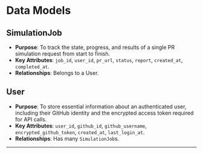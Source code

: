 # Data Models

## SimulationJob
* **Purpose**: To track the state, progress, and results of a single PR simulation request from start to finish.
* **Key Attributes**: `job_id`, `user_id`, `pr_url`, `status`, `report`, `created_at`, `completed_at`.
* **Relationships**: Belongs to a User.

## User
* **Purpose**: To store essential information about an authenticated user, including their GitHub identity and the encrypted access token required for API calls.
* **Key Attributes**: `user_id`, `github_id`, `github_username`, `encrypted_github_token`, `created_at`, `last_login_at`.
* **Relationships**: Has many `SimulationJob`s.

---